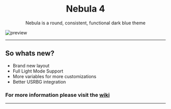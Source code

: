 <h1 align=center> Nebula 4 </h1>
<p align="center"> Nebula is a round, consistent, functional dark blue theme </p>

![preview](https://i.imgur.com/EOPVHjx.png)

---

## So whats new?
- Brand new layout
- Full Light Mode Support
- More variables for more customizations
- Better USRBG integration

### For more information please visit the [wiki](wiki.com)

---